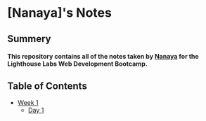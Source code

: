 # [Nanaya]'s Notes

## Summery
#### This repository contains all of the notes taken by [Nanaya](https://github.com/Lala0419) for the Lighthouse Labs Web Development Bootcamp.

## Table of Contents
* [Week 1](/Week_1)
  * [Day 1](/Week_1/Day_1)